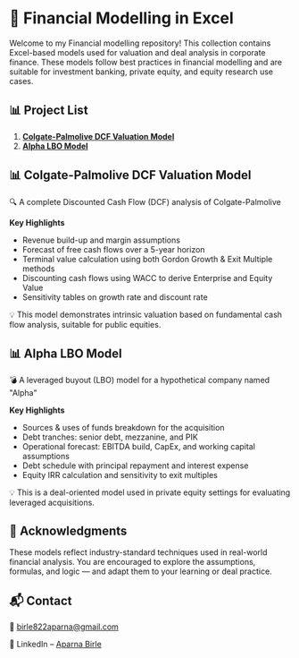 # 💼 Financial Modelling in Excel
Welcome to my Financial modelling repository! This collection contains Excel-based models used for valuation and deal analysis in corporate finance. These models follow best practices in financial modelling and are suitable for investment banking, private equity, and equity research use cases.


## 📊 Project List

1. [**Colgate-Palmolive DCF Valuation Model**](https://github.com/aparnabirle/Financial-Models/blob/main/Colgate%20Palmolive%20DCF%20Valuation%20Model.xlsx)
2. [**Alpha LBO Model**](https://github.com/aparnabirle/Financial-Models/blob/main/Alpha%20LBO%20Model.xlsx)


## 📊 Colgate-Palmolive DCF Valuation Model
   
🔍 A complete Discounted Cash Flow (DCF) analysis of Colgate-Palmolive

   **Key Highlights**

- Revenue build-up and margin assumptions
- Forecast of free cash flows over a 5-year horizon
- Terminal value calculation using both Gordon Growth & Exit Multiple methods
- Discounting cash flows using WACC to derive Enterprise and Equity Value
- Sensitivity tables on growth rate and discount rate

💡 This model demonstrates intrinsic valuation based on fundamental cash flow analysis, suitable for public equities.


## 📊 Alpha LBO Model
   
💣 A leveraged buyout (LBO) model for a hypothetical company named "Alpha"

  **Key Highlights**

- Sources & uses of funds breakdown for the acquisition
- Debt tranches: senior debt, mezzanine, and PIK
- Operational forecast: EBITDA build, CapEx, and working capital assumptions
- Debt schedule with principal repayment and interest expense
- Equity IRR calculation and sensitivity to exit multiples

💡 This is a deal-oriented model used in private equity settings for evaluating leveraged acquisitions.


## 🙌 Acknowledgments

These models reflect industry-standard techniques used in real-world financial analysis. You are encouraged to explore the assumptions, formulas, and logic — and adapt them to your learning or deal practice.


## 📬 Contact

📧 birle822aparna@gmail.com

🔗 LinkedIn – [Aparna Birle](https://www.linkedin.com/in/aparnabirle/)
